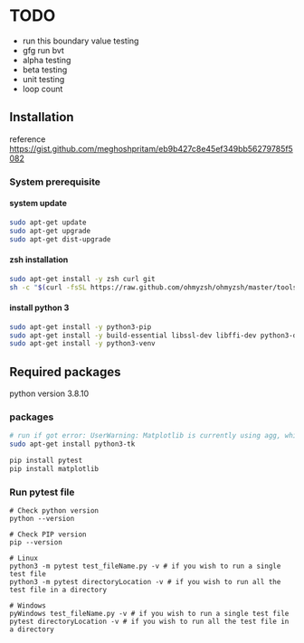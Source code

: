 # TODO

- run this boundary value testing
- gfg run bvt
- alpha testing
- beta testing
- unit testing
- loop count

## Installation

reference <https://gist.github.com/meghoshpritam/eb9b427c8e45ef349bb56279785f5082>

### System prerequisite

#### system update

```bash
sudo apt-get update
sudo apt-get upgrade
sudo apt-get dist-upgrade
```

#### zsh installation

```bash
sudo apt-get install -y zsh curl git
sh -c "$(curl -fsSL https://raw.github.com/ohmyzsh/ohmyzsh/master/tools/install.sh)"
```

#### install python 3

```bash
sudo apt-get install -y python3-pip
sudo apt-get install -y build-essential libssl-dev libffi-dev python3-dev
sudo apt-get install -y python3-venv
```

##  Required packages

python version 3.8.10

### packages

```bash
# run if got error: UserWarning: Matplotlib is currently using agg, which is a non-GUI backend, so cannot show the figure.
sudo apt-get install python3-tk
```

```bash
pip install pytest
pip install matplotlib

```

### Run pytest file

```
# Check python version
python --version

# Check PIP version
pip --version
```


```
# Linux
python3 -m pytest test_fileName.py -v # if you wish to run a single test file
python3 -m pytest directoryLocation -v # if you wish to run all the test file in a directory
```

```
# Windows
pyWindows test_fileName.py -v # if you wish to run a single test file
pytest directoryLocation -v # if you wish to run all the test file in a directory
```
